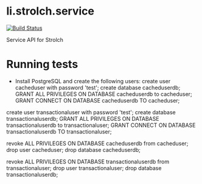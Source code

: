 li.strolch.service
==================

[![Build Status](http://jenkins.eitchnet.ch/buildStatus/icon?job=li.strolch.service)](http://jenkins.eitchnet.ch/view/strolch/job/li.strolch.service/)

Service API for Strolch

Running tests
==================
* Install PostgreSQL and create the following users:
create user cacheduser with password 'test';
create database cacheduserdb;
GRANT ALL PRIVILEGES ON DATABASE cacheduserdb to cacheduser;
GRANT CONNECT ON DATABASE cacheduserdb TO cacheduser;

create user transactionaluser with password 'test';
create database transactionaluserdb;
GRANT ALL PRIVILEGES ON DATABASE transactionaluserdb to transactionaluser;
GRANT CONNECT ON DATABASE transactionaluserdb TO transactionaluser;

revoke ALL PRIVILEGES ON DATABASE cacheduserdb from cacheduser;
drop user cacheduser;
drop database cacheduserdb;

revoke ALL PRIVILEGES ON DATABASE transactionaluserdb from transactionaluser;
drop user transactionaluser;
drop database transactionaluserdb;
